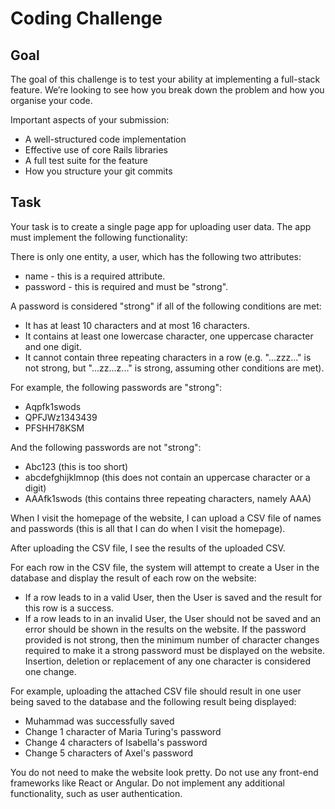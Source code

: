 # Coding Challenge

## Goal

The goal of this challenge is to test your ability at implementing a full-stack feature. We’re looking to see how you break down the problem and how you organise your code.

Important aspects of your submission:  
- A well-structured code implementation
- Effective use of core Rails libraries
- A full test suite for the feature
- How you structure your git commits

## Task

Your task is to create a single page app for uploading user data. The app must implement the following functionality:  

There is only one entity, a user, which has the following two attributes:  
- name - this is a required attribute. 
- password - this is required and must be "strong". 

A password is considered "strong" if all of the following conditions are met:

- It has at least 10 characters and at most 16 characters.
- It contains at least one lowercase character, one uppercase character and one digit.
- It cannot contain three repeating characters in a row (e.g. "...zzz..." is not strong, but "...zz...z..." is strong, assuming other conditions are met).

For example, the following passwords are "strong":

- Aqpfk1swods
- QPFJWz1343439
- PFSHH78KSM

And the following passwords are not "strong":

- Abc123 (this is too short)
- abcdefghijklmnop (this does not contain an uppercase character or a digit)
- AAAfk1swods (this contains three repeating characters, namely AAA)

When I visit the homepage of the website, I can upload a CSV file of names and passwords (this is all that I can do when I visit the homepage).

After uploading the CSV file, I see the results of the uploaded CSV.

For each row in the CSV file, the system will attempt to create a User in the database and display the result of each row on the website:

- If a row leads to in a valid User, then the User is saved and the result for this row is a success.
- If a row leads to in an invalid User, the User should not be saved and an error should be shown in the results on the website. If the password provided is not strong, then the minimum number of character changes required to make it a strong password must be displayed on the website. Insertion, deletion or replacement of any one character is considered one change.

For example, uploading the attached CSV file should result in one user being saved to the database and the following result being displayed:

- Muhammad was successfully saved
- Change 1 character of Maria Turing's password
- Change 4 characters of Isabella's password
- Change 5 characters of Axel's password

You do not need to make the website look pretty. Do not use any front-end frameworks like React or Angular. Do not implement any additional functionality, such as user authentication.
